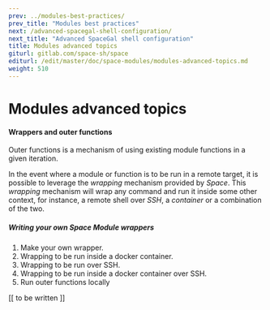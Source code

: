 ```yaml
---
prev: ../modules-best-practices/
prev_title: "Modules best practices"
next: /advanced-spacegal-shell-configuration/
next_title: "Advanced SpaceGal shell configuration"
title: Modules advanced topics
giturl: gitlab.com/space-sh/space
editurl: /edit/master/doc/space-modules/modules-advanced-topics.md
weight: 510
---
```


# Modules advanced topics

#### Wrappers and outer functions
Outer functions is a mechanism of using existing module functions in a given iteration.  

In the event where a module or function is to be run in a remote target, it is possible to leverage the _wrapping_ mechanism provided by _Space_. This _wrapping_ mechanism will wrap any command and run it inside some other context, for instance, a remote shell over _SSH_, a _container_ or a combination of the two.  

##### Writing your own Space Module wrappers
1. Make your own wrapper.
2. Wrapping to be run inside a docker container.
3. Wrapping to be run over SSH.
4. Wrapping to be run inside a docker container over SSH.
5. Run outer functions locally

[[ to be written ]]

